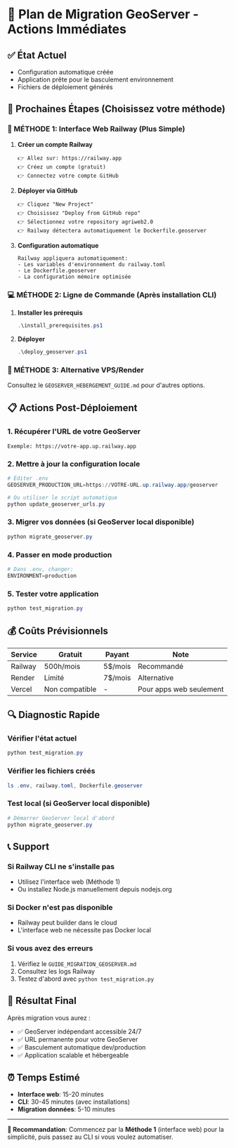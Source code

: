 # 🎯 Plan de Migration GeoServer - Actions Immédiates

## ✅ État Actuel
- Configuration automatique créée
- Application prête pour le basculement environnement
- Fichiers de déploiement générés

## 🚀 Prochaines Étapes (Choisissez votre méthode)

### 📱 MÉTHODE 1: Interface Web Railway (Plus Simple)

1. **Créer un compte Railway**
   ```
   👉 Allez sur: https://railway.app
   👉 Créez un compte (gratuit)
   👉 Connectez votre compte GitHub
   ```

2. **Déployer via GitHub**
   ```
   👉 Cliquez "New Project"
   👉 Choisissez "Deploy from GitHub repo"
   👉 Sélectionnez votre repository agriweb2.0
   👉 Railway détectera automatiquement le Dockerfile.geoserver
   ```

3. **Configuration automatique**
   ```
   Railway appliquera automatiquement:
   - Les variables d'environnement du railway.toml
   - Le Dockerfile.geoserver
   - La configuration mémoire optimisée
   ```

### 💻 MÉTHODE 2: Ligne de Commande (Après installation CLI)

1. **Installer les prérequis**
   ```powershell
   .\install_prerequisites.ps1
   ```

2. **Déployer**
   ```powershell
   .\deploy_geoserver.ps1
   ```

### 🔧 MÉTHODE 3: Alternative VPS/Render

Consultez le `GEOSERVER_HEBERGEMENT_GUIDE.md` pour d'autres options.

## 📋 Actions Post-Déploiement

### 1. Récupérer l'URL de votre GeoServer
```
Exemple: https://votre-app.up.railway.app
```

### 2. Mettre à jour la configuration locale
```powershell
# Éditer .env
GEOSERVER_PRODUCTION_URL=https://VOTRE-URL.up.railway.app/geoserver

# Ou utiliser le script automatique
python update_geoserver_urls.py
```

### 3. Migrer vos données (si GeoServer local disponible)
```powershell
python migrate_geoserver.py
```

### 4. Passer en mode production
```powershell
# Dans .env, changer:
ENVIRONMENT=production
```

### 5. Tester votre application
```powershell
python test_migration.py
```

## 💰 Coûts Prévisionnels

| Service | Gratuit | Payant | Note |
|---------|---------|--------|------|
| Railway | 500h/mois | 5$/mois | Recommandé |
| Render | Limité | 7$/mois | Alternative |
| Vercel | Non compatible | - | Pour apps web seulement |

## 🔍 Diagnostic Rapide

### Vérifier l'état actuel
```powershell
python test_migration.py
```

### Vérifier les fichiers créés
```powershell
ls .env, railway.toml, Dockerfile.geoserver
```

### Test local (si GeoServer local disponible)
```powershell
# Démarrer GeoServer local d'abord
python migrate_geoserver.py
```

## 📞 Support

### Si Railway CLI ne s'installe pas
- Utilisez l'interface web (Méthode 1)
- Ou installez Node.js manuellement depuis nodejs.org

### Si Docker n'est pas disponible
- Railway peut builder dans le cloud
- L'interface web ne nécessite pas Docker local

### Si vous avez des erreurs
1. Vérifiez le `GUIDE_MIGRATION_GEOSERVER.md`
2. Consultez les logs Railway
3. Testez d'abord avec `python test_migration.py`

## 🎉 Résultat Final

Après migration vous aurez :
- ✅ GeoServer indépendant accessible 24/7
- ✅ URL permanente pour votre GeoServer
- ✅ Basculement automatique dev/production
- ✅ Application scalable et hébergeable

## ⏰ Temps Estimé

- **Interface web**: 15-20 minutes
- **CLI**: 30-45 minutes (avec installations)
- **Migration données**: 5-10 minutes

---

**🚀 Recommandation**: Commencez par la **Méthode 1** (interface web) pour la simplicité, puis passez au CLI si vous voulez automatiser.
